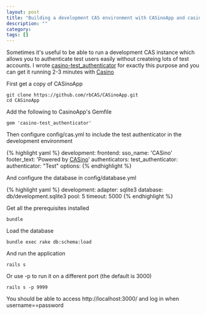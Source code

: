 ```yaml
---
layout: post
title: "Building a development CAS environment with CASinoApp and casino-test_authenticator"
description: ""
category: 
tags: []
---
```

Sometimes it's useful to be able to run a development CAS instance which allows you to
authenticate test users easily without createing lots of test accounts. I wrote 
[casino-test_authenticator](http://github.com/beezly/casino-test-authenticator) for exactly this purpose and you can get it running 2-3 minutes with [Casino](http://casino.rbcas.com/)

<!--more-->

First get a copy of CASinoApp

    git clone https://github.com/rbCAS/CASinoApp.git
    cd CASinoApp

Add the following to CasinoApp's Gemfile

    gem 'casino-test_authenticator'

Then configure config/cas.yml to include the test authenticator in the development environment

{% highlight yaml %}
development:
  frontend:
    sso_name: 'CASino'
    footer_text: 'Powered by <a href="http://rbcas.com/">CASino</a>'
  authenticators:
    test_authenticator:
      authenticator: "Test"
      options:
{% endhighlight %}

And configure the database in config/database.yml

{% highlight yaml %}
development:
  adapter: sqlite3
  database: db/development.sqlite3
  pool: 5
  timeout: 5000
{% endhighlight %}
      
Get all the prerequisites installed

    bundle

Load the database

    bundle exec rake db:schema:load
    
And run the application

    rails s
    
Or use -p <port number> to run it on a different port (the default is 3000)
  
    rails s -p 9999
    
You should be able to access http://localhost:3000/ and log in when username==password
